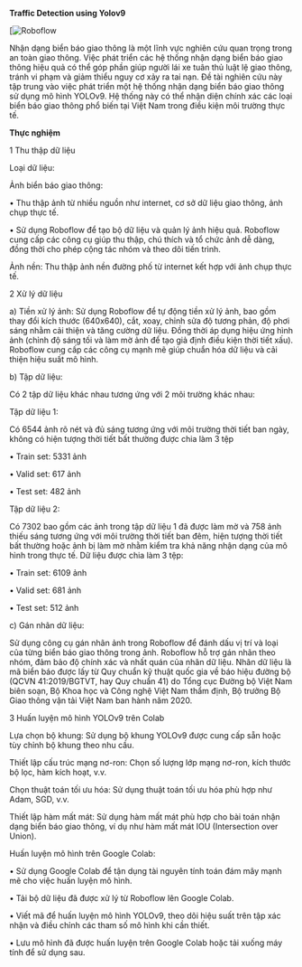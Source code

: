 **Traffic Detection using Yolov9**

[![Roboflow](https://universe.roboflow.com/nckh-qnyd1/traffic-sign-detection-2lmuq)

Nhận dạng biển báo giao thông là một lĩnh vực nghiên cứu quan trọng
trong an toàn giao thông. Việc phát triển các hệ thống nhận dạng biển báo
giao thông hiệu quả có thể góp phần giúp người lái xe tuân thủ luật lệ giao
thông, tránh vi phạm và giảm thiểu nguy cơ xảy ra tai nạn.
Đề tài nghiên cứu này tập trung vào việc phát triển một hệ thống nhận
dạng biển báo giao thông sử dụng mô hình YOLOv9. Hệ thống này có thể
nhận diện chính xác các loại biển báo giao thông phổ biến tại Việt Nam
trong điều kiện môi trường thực tế.

**Thực nghiệm**

1 Thu thập dữ liệu

Loại dữ liệu:

Ảnh biển báo giao thông:

• Thu thập ảnh từ nhiều nguồn như internet, cơ sở dữ liệu giao thông,
ảnh chụp thực tế.

• Sử dụng Roboflow để tạo bộ dữ liệu và quản lý ảnh hiệu quả.
Roboflow cung cấp các công cụ giúp thu thập, chú thích và tổ chức
ảnh dễ dàng, đồng thời cho phép cộng tác nhóm và theo dõi tiến trình.

Ảnh nền: Thu thập ảnh nền đường phố từ internet kết hợp với ảnh chụp
thực tế.

2 Xử lý dữ liệu

a) Tiền xử lý ảnh: Sử dụng Roboflow để tự động tiền xử lý ảnh, bao gồm thay đổi kích thước (640x640), cắt, xoay, chỉnh sửa độ tương phản, độ
phơi sáng nhằm cải thiện và tăng cường dữ liệu. Đồng thời áp dụng
hiệu ứng hình ảnh (chỉnh độ sáng tối và làm mờ ảnh để tạo giả định
điều kiện thời tiết xấu). Roboflow cung cấp các công cụ mạnh mẽ giúp
chuẩn hóa dữ liệu và cải thiện hiệu suất mô hình.

b) Tập dữ liệu:

Có 2 tập dữ liệu khác nhau tương ứng với 2 môi trường khác nhau:

Tập dữ liệu 1:

Có 6544 ảnh rõ nét và đủ sáng tương ứng với môi trường thời tiết ban
ngày, không có hiện tượng thời tiết bất thường được chia làm 3 tệp

• Train set: 5331 ảnh

• Valid set: 617 ảnh

• Test set: 482 ảnh

Tập dữ liệu 2:

Có 7302 bao gồm các ảnh trong tập dữ liệu 1 đã được làm mờ và 758
ảnh thiếu sáng tương ứng với môi trường thời tiết ban đêm, hiện tượng
thời tiết bất thường hoặc ảnh bị làm mờ nhằm kiểm tra khả năng nhận
dạng của mô hình trong thực tế. Dữ liệu được chia làm 3 tệp:

• Train set: 6109 ảnh

• Valid set: 681 ảnh

• Test set: 512 ảnh

c) Gán nhãn dữ liệu:

Sử dụng công cụ gán nhãn ảnh trong Roboflow để đánh dấu vị trí và
loại của từng biển báo giao thông trong ảnh. Roboflow hỗ trợ gán nhãn
theo nhóm, đảm bảo độ chính xác và nhất quán của nhãn dữ liệu.
Nhãn dữ liệu là mã biển báo được lấy từ Quy chuẩn kỹ thuật quốc gia
về báo hiệu đường bộ (QCVN 41:2019/BGTVT, hay Quy chuẩn 41) do
Tổng cục Đường bộ Việt Nam biên soạn, Bộ Khoa học và Công nghệ
Việt Nam thẩm định, Bộ trưởng Bộ Giao thông vận tải Việt Nam ban
hành năm 2020.

3 Huấn luyện mô hình YOLOv9 trên Colab

Lựa chọn bộ khung: Sử dụng bộ khung YOLOv9 được cung cấp sẵn
hoặc tùy chỉnh bộ khung theo nhu cầu.

Thiết lập cấu trúc mạng nơ-ron: Chọn số lượng lớp mạng nơ-ron, kích
thước bộ lọc, hàm kích hoạt, v.v.

Chọn thuật toán tối ưu hóa: Sử dụng thuật toán tối ưu hóa phù hợp như
Adam, SGD, v.v.

Thiết lập hàm mất mát: Sử dụng hàm mất mát phù hợp cho bài toán
nhận dạng biển báo giao thông, ví dụ như hàm mất mát IOU (Intersection
over Union).

Huấn luyện mô hình trên Google Colab:

• Sử dụng Google Colab để tận dụng tài nguyên tính toán đám mây
mạnh mẽ cho việc huấn luyện mô hình.

• Tải bộ dữ liệu đã được xử lý từ Roboflow lên Google Colab.

• Viết mã để huấn luyện mô hình YOLOv9, theo dõi hiệu suất trên tập
xác nhận và điều chỉnh các tham số mô hình khi cần thiết.

• Lưu mô hình đã được huấn luyện trên Google Colab hoặc tải xuống
máy tính để sử dụng sau.
